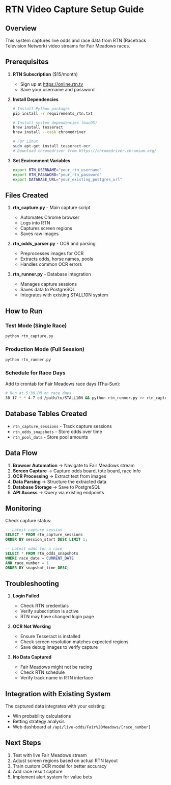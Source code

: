 # RTN Video Capture Setup Guide

## Overview
This system captures live odds and race data from RTN (Racetrack Television Network) video streams for Fair Meadows races.

## Prerequisites

1. **RTN Subscription** ($15/month)
   - Sign up at https://online.rtn.tv
   - Save your username and password

2. **Install Dependencies**
   ```bash
   # Install Python packages
   pip install -r requirements_rtn.txt
   
   # Install system dependencies (macOS)
   brew install tesseract
   brew install --cask chromedriver
   
   # For Linux
   sudo apt-get install tesseract-ocr
   # Download chromedriver from https://chromedriver.chromium.org/
   ```

3. **Set Environment Variables**
   ```bash
   export RTN_USERNAME="your_rtn_username"
   export RTN_PASSWORD="your_rtn_password"
   export DATABASE_URL="your_existing_postgres_url"
   ```

## Files Created

1. **rtn_capture.py** - Main capture script
   - Automates Chrome browser
   - Logs into RTN
   - Captures screen regions
   - Saves raw images

2. **rtn_odds_parser.py** - OCR and parsing
   - Preprocesses images for OCR
   - Extracts odds, horse names, pools
   - Handles common OCR errors

3. **rtn_runner.py** - Database integration
   - Manages capture sessions
   - Saves data to PostgreSQL
   - Integrates with existing STALL10N system

## How to Run

### Test Mode (Single Race)
```bash
python rtn_capture.py
```

### Production Mode (Full Session)
```bash
python rtn_runner.py
```

### Schedule for Race Days
Add to crontab for Fair Meadows race days (Thu-Sun):
```bash
# Run at 5:30 PM on race days
30 17 * * 4-7 cd /path/to/STALL10N && python rtn_runner.py >> rtn_capture.log 2>&1
```

## Database Tables Created

- `rtn_capture_sessions` - Track capture sessions
- `rtn_odds_snapshots` - Store odds over time
- `rtn_pool_data` - Store pool amounts

## Data Flow

1. **Browser Automation** → Navigate to Fair Meadows stream
2. **Screen Capture** → Capture odds board, tote board, race info
3. **OCR Processing** → Extract text from images
4. **Data Parsing** → Structure the extracted data
5. **Database Storage** → Save to PostgreSQL
6. **API Access** → Query via existing endpoints

## Monitoring

Check capture status:
```sql
-- Latest capture session
SELECT * FROM rtn_capture_sessions 
ORDER BY session_start DESC LIMIT 1;

-- Latest odds for a race
SELECT * FROM rtn_odds_snapshots 
WHERE race_date = CURRENT_DATE 
AND race_number = 1 
ORDER BY snapshot_time DESC;
```

## Troubleshooting

1. **Login Failed**
   - Check RTN credentials
   - Verify subscription is active
   - RTN may have changed login page

2. **OCR Not Working**
   - Ensure Tesseract is installed
   - Check screen resolution matches expected regions
   - Save debug images to verify capture

3. **No Data Captured**
   - Fair Meadows might not be racing
   - Check RTN schedule
   - Verify track name in RTN interface

## Integration with Existing System

The captured data integrates with your existing:
- Win probability calculations
- Betting strategy analysis
- Web dashboard at `/api/live-odds/Fair%20Meadows/[race_number]`

## Next Steps

1. Test with live Fair Meadows stream
2. Adjust screen regions based on actual RTN layout
3. Train custom OCR model for better accuracy
4. Add race result capture
5. Implement alert system for value bets